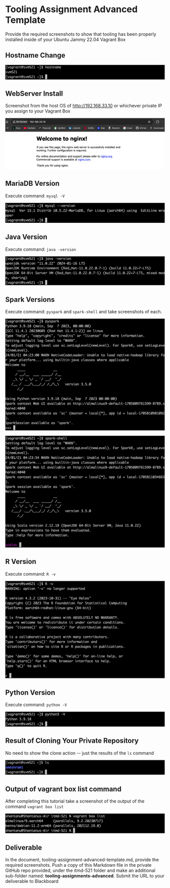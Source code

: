 # Tooling Assignment Advanced Template

Provide the required screenshots to show that tooling has been properly installed inside of your Ubuntu Jammy 22.04 Vagrant Box

## Hostname Change

![Hostname](images/Hostname.png "Hostname")

## WebServer Install

Screenshot from the host OS of http://192.168.33.10  or whichever private IP you assign to your Vagrant Box

![WebServer](images/nginx.png "WebServer")

## MariaDB Version

Execute command: `mysql -V`

![MariaDB](images/MariaDB.png "MariaDB")

## Java Version

Execute command: `java -version`

![Java](images/Java.png "Java")

## Spark Versions

Execute command: `pyspark` and `spark-shell` and take screenshots of each.

![pyspark](images/pyspark.png "pyspark")

![spark-shell](images/spark-shell.png "spark-shell")

## R Version

Execute command: `R -v`

![R](images/R.png "R")

## Python Version

Execute command: `python -V`

![Python](images/Python.png "Python")

## Result of Cloning Your Private Repository

No need to show the clone action -- just the results of the `ls` command

![Repository](images/Repository.png "Repository")

## Output of vagrant box list command

After completing this tutorial take a screenshot of the output of the command ```vagrant box list```

![box](images/box.png "box")

## Deliverable

In the document, tooling-assignment-advanced-template.md, provide the required screenshots. Push a copy of this Markdown file in the private GitHub repo provided, under the itmd-521 folder and make an additional sub-folder named: **tooling-assignments-advanced**.  Submit the URL to your deliverable to Blackboard
